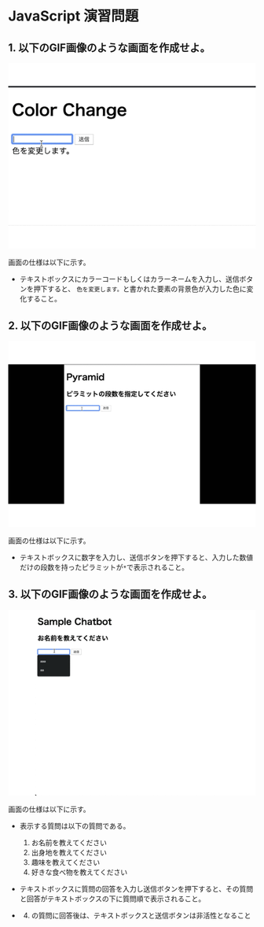 # JavaScript 演習問題

## 1. 以下のGIF画像のような画面を作成せよ。

![](color.gif)

画面の仕様は以下に示す。

- テキストボックスにカラーコードもしくはカラーネームを入力し、送信ボタンを押下すると、
`色を変更します。`と書かれた要素の背景色が入力した色に変化すること。

## 2. 以下のGIF画像のような画面を作成せよ。

![](pyramid.gif)

画面の仕様は以下に示す。

- テキストボックスに数字を入力し、送信ボタンを押下すると、入力した数値だけの段数を持ったピラミットが`*`で表示されること。

## 3. 以下のGIF画像のような画面を作成せよ。

![](chatbot.gif)

画面の仕様は以下に示す。

- 表示する質問は以下の質問である。
    1. お名前を教えてください
    2. 出身地を教えてください
    3. 趣味を教えてください
    4. 好きな食べ物を教えてください

- テキストボックスに質問の回答を入力し送信ボタンを押下すると、その質問と回答がテキストボックスの下に質問順で表示されること。

- 4. の質問に回答後は、テキストボックスと送信ボタンは非活性となること

